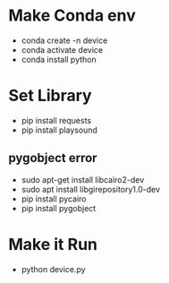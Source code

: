# Make Conda env
* conda create -n device
* conda activate device
* conda install python

# Set Library
* pip install requests
* pip install playsound
## pygobject error
* sudo apt-get install libcairo2-dev
* sudo apt install libgirepository1.0-dev
* pip install pycairo
* pip install pygobject

# Make it Run
* python device.py
